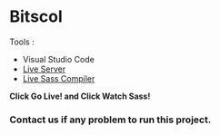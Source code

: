 # Bitscol
Tools :

* Visual Studio Code
* [Live Server](https://github.com/ritwickdey/vscode-live-server) 
* [Live Sass Compiler](https://github.com/ritwickdey/vscode-live-sass-compiler)


**Click Go Live! and Click Watch Sass!**

### Contact us if any problem to run this project.